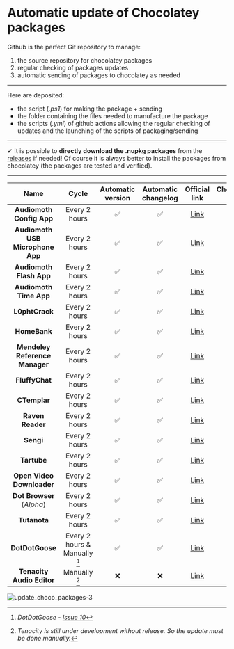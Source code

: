 # Automatic update of Chocolatey packages

Github is the perfect Git repository to manage:

1. the source repository for chocolatey packages
2. regular checking of packages updates
3. automatic sending of packages to chocolatey as needed

---

Here are deposited:

* the script (*.ps1*) for making the package + sending
* the folder containing the files needed to manufacture the package
* the scripts (*.yml*) of github actions allowing the regular checking of updates and the launching of the scripts of packaging/sending

---

✔ It is possible to **directly download the .nupkg packages** from the [releases](https://github.com/A-d-r-i/update_choco_package/releases) if needed! Of course it is always better to install the packages from chocolatey (the packages are tested and verified).

---
| Name | Cycle | Automatic version | Automatic changelog | Official link | Chocolatey link |
|:---:|:---:|:---:|:---:|:---:|:---:|
|**Audiomoth Config App**|Every 2 hours|✅|✅|[Link](https://www.openacousticdevices.info/applications)|[Link](https://community.chocolatey.org/packages/audiomoth-config)|
|**Audiomoth USB Microphone App**|Every 2 hours|✅|✅|[Link](https://www.openacousticdevices.info/applications)|[Link](https://community.chocolatey.org/packages/audiomoth-usb)|
|**Audiomoth Flash App**|Every 2 hours|✅|✅|[Link](https://www.openacousticdevices.info/applications)|[Link](https://community.chocolatey.org/packages/audiomoth-flash)|
|**Audiomoth Time App**|Every 2 hours|✅|✅|[Link](https://www.openacousticdevices.info/applications)|[Link](https://community.chocolatey.org/packages/audiomoth-time)|
|**L0phtCrack**|Every 2 hours|✅|✅|[Link](https://l0phtcrack.gitlab.io/)|[Link](https://community.chocolatey.org/packages/l0phtcrack)|
|**HomeBank**|Every 2 hours|✅|✅|[Link](homebank.free.fr)|[Link](https://community.chocolatey.org/packages/homebank)|
|**Mendeley Reference Manager**|Every 2 hours|✅|✅|[Link](https://www.mendeley.com/reference-management/reference-manager)|[Link](https://community.chocolatey.org/packages/mendeley-reference-manager)|
|**FluffyChat**|Every 2 hours|✅|✅|[Link](https://fluffychat.im/)|[Link](https://community.chocolatey.org/packages/fluffychat)|
|**CTemplar**|Every 2 hours|✅|✅|[Link](https://ctemplar.com)|[Link](https://community.chocolatey.org/packages/ctemplar)|
|**Raven Reader**|Every 2 hours|✅|✅|[Link](https://ravenreader.app)|[Link](https://community.chocolatey.org/packages/raven)|
|**Sengi**|Every 2 hours|✅|✅|[Link](https://nicolasconstant.github.io/sengi)|[Link](https://community.chocolatey.org/packages/sengi)|
|**Tartube**|Every 2 hours|✅|✅|[Link](https://tartube.sourceforge.io)|[Link](https://community.chocolatey.org/packages/tartube)|
|**Open Video Downloader**|Every 2 hours|✅|✅|[Link](https://jely2002.github.io/youtube-dl-gui/)|[Link](https://community.chocolatey.org/packages/open-video-downloader)|
|**Dot Browser** (*Alpha*)|Every 2 hours|✅|✅|[Link](https://www.dothq.co/)|[Link](https://community.chocolatey.org/packages/dotbrowser)|
|**Tutanota**|Every 2 hours|✅|✅|[Link](https://tutanota.com)|[Link](https://community.chocolatey.org/packages/tutanota)|
|**DotDotGoose**|Every 2 hours & Manually [^1]|✅|✅|[Link](https://biodiversityinformatics.amnh.org/open_source/dotdotgoose/)|[Link](https://community.chocolatey.org/packages/dotdotgoose)|
|**Tenacity Audio Editor**|Manually [^2]|❌|❌|[Link](https://tenacityaudio.org)|[Link](https://community.chocolatey.org/packages/tenacity)|

[^1]: *DotDotGoose - [Issue 10](https://github.com/A-d-r-i/update_choco_package/issues/10)*  
[^2]: *Tenacity is still under development without release. So the update must be done manually.*

![update_choco_packages-3](https://user-images.githubusercontent.com/27277698/134149155-45a89285-542a-4bc8-a9d3-83ce57dc5fe9.png)
